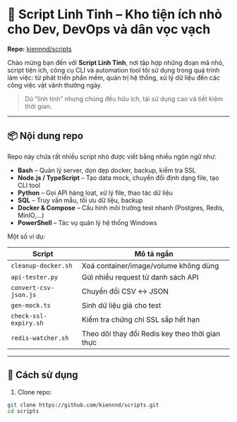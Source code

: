 # 🧰 Script Linh Tinh – Kho tiện ích nhỏ cho Dev, DevOps và dân vọc vạch

**Repo:** [kiennnd/scripts](https://github.com/kiennnd/scripts)

Chào mừng bạn đến với **Script Linh Tinh**, nơi tập hợp những đoạn mã nhỏ, script tiện ích, công cụ CLI và automation tool tôi sử dụng trong quá trình làm việc: từ phát triển phần mềm, quản trị hệ thống, xử lý dữ liệu đến các công việc vặt vãnh thường ngày.

> Dù “linh tinh” nhưng chúng đều hữu ích, tái sử dụng cao và tiết kiệm thời gian.

---

## 📦 Nội dung repo

Repo này chứa rất nhiều script nhỏ được viết bằng nhiều ngôn ngữ như:

- **Bash** – Quản lý server, dọn dẹp docker, backup, kiểm tra SSL
- **Node.js / TypeScript** – Tạo data mock, chuyển đổi định dạng file, tạo CLI tool
- **Python** – Gọi API hàng loạt, xử lý file, thao tác dữ liệu
- **SQL** – Truy vấn mẫu, tối ưu dữ liệu, backup
- **Docker & Compose** – Cấu hình môi trường test nhanh (Postgres, Redis, MinIO,...)
- **PowerShell** – Tác vụ quản lý hệ thống Windows

Một số ví dụ:

| Script | Mô tả ngắn |
|--------|-----------|
| `cleanup-docker.sh` | Xoá container/image/volume không dùng |
| `api-tester.py` | Gửi nhiều request từ danh sách API |
| `convert-csv-json.js` | Chuyển đổi CSV ↔ JSON |
| `gen-mock.ts` | Sinh dữ liệu giả cho test |
| `check-ssl-expiry.sh` | Kiểm tra chứng chỉ SSL sắp hết hạn |
| `redis-watcher.sh` | Theo dõi thay đổi Redis key theo thời gian thực |

---

## 🔧 Cách sử dụng

1. Clone repo:

```bash
git clone https://github.com/kiennnd/scripts.git
cd scripts
